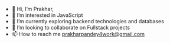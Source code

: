- 👋 Hi, I’m Prakhar,
- 👀 I’m interested in JavaScript
- 🌱 I’m currently exploring backend technologies and databases
- 💞️ I’m looking to collaborate on Fullstack projects
- 📫 How to reach me prakharpandey4work@gmail.com

<!---
Prakhar301101/Prakhar301101 is a ✨ special ✨ repository because its `README.md` (this file) appears on your GitHub profile.
You can click the Preview link to take a look at your changes.
--->
